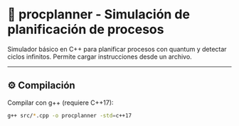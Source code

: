 # 🚦 procplanner - Simulación de planificación de procesos

Simulador básico en C++ para planificar procesos con quantum y detectar ciclos infinitos. Permite cargar instrucciones desde un archivo.

---

## ⚙️ Compilación

Compilar con g++ (requiere C++17):

```bash
g++ src/*.cpp -o procplanner -std=c++17

